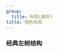 ```yaml
---
group:
  title: 布局(废弃)
title: 特色布局
---
```


### 经典左树结构

<code src="./demo/demo1" />

<code src="./demo/demo2" />

<code src="./demo/demo3" />